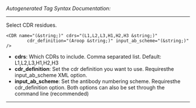 _Autogenerated Tag Syntax Documentation:_

---
Select CDR residues.

```
<CDR name="(&string;)" cdrs="(L1,L2,L3,H1,H2,H3 &string;)"
        cdr_definition="(Aroop &string;)" input_ab_scheme="(&string;)" />
```

-   **cdrs**: Which CDRs to include. Comma separated list. Default: L1,L2,L3,H1,H2,H3
-   **cdr_definition**: Set the cdr definition you want to use. Requiresthe input_ab_scheme XML option.
-   **input_ab_scheme**: Set the antibody numbering scheme. Requiresthe cdr_definition option. Both options can also be set through the command line (recommended)

---
